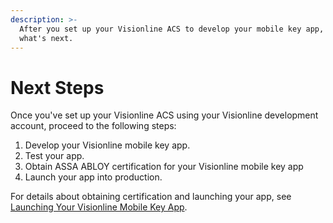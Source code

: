 ```yaml
---
description: >-
  After you set up your Visionline ACS to develop your mobile key app, learn
  what's next.
---
```


# Next Steps

Once you've set up your Visionline ACS using your Visionline development account, proceed to the following steps:

1. Develop your Visionline mobile key app.
2. Test your app.
3. Obtain ASSA ABLOY certification for your Visionline mobile key app
4. Launch your app into production.

For details about obtaining certification and launching your app, see [Launching Your Visionline Mobile Key App](../launching-your-visionline-mobile-key-app/).
